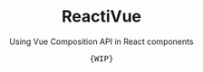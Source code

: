 <h1 align="center">ReactiVue</h1>

<p align="center">Using Vue Composition API in React components</p>

<pre align="center">{WIP}</pre>